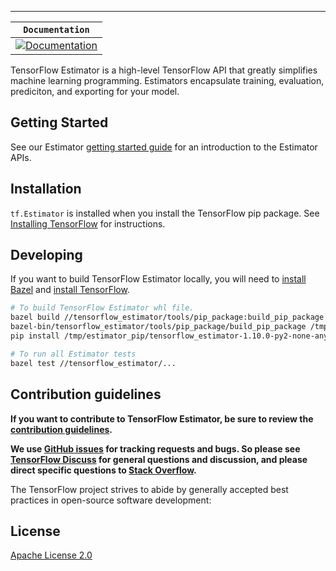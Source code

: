 -----------------
| **`Documentation`** |
|-----------------|
| [![Documentation](https://img.shields.io/badge/api-reference-blue.svg)](https://www.tensorflow.org/api_docs/python/tf/estimator) |

TensorFlow Estimator is a high-level TensorFlow API that greatly simplifies machine learning programming.
Estimators encapsulate training, evaluation, prediciton, and exporting for your model.

## Getting Started

See our Estimator [getting started guide](https://www.tensorflow.org/guide/estimators) for an introduction to the Estimator APIs.

## Installation

`tf.Estimator` is installed when you install the TensorFlow pip package. See [Installing TensorFlow](https://www.tensorflow.org/get_started/os_setup.html) for instructions.

## Developing

If you want to build TensorFlow Estimator locally, you will need to [install Bazel](https://docs.bazel.build/versions/master/install.html) and [install TensorFlow]((https://www.tensorflow.org/get_started/os_setup.html)).

```sh
# To build TensorFlow Estimator whl file.
bazel build //tensorflow_estimator/tools/pip_package:build_pip_package
bazel-bin/tensorflow_estimator/tools/pip_package/build_pip_package /tmp/estimator_pip
pip install /tmp/estimator_pip/tensorflow_estimator-1.10.0-py2-none-any.whl

# To run all Estimator tests
bazel test //tensorflow_estimator/...
```

## Contribution guidelines

**If you want to contribute to TensorFlow Estimator, be sure to review the [contribution
guidelines](CONTRIBUTING.md).**

**We use [GitHub issues](https://github.com/tensorflow/estimator/issues) for
tracking requests and bugs. So please see
[TensorFlow Discuss](https://groups.google.com/a/tensorflow.org/forum/#!forum/discuss) for general questions
and discussion, and please direct specific questions to [Stack Overflow](https://stackoverflow.com/questions/tagged/tensorflow).**

The TensorFlow project strives to abide by generally accepted best practices in open-source software development:

## License

[Apache License 2.0](LICENSE)
